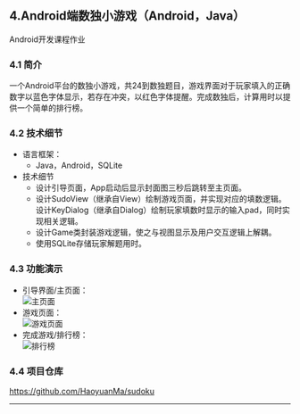 
## **4.Android端数独小游戏（Android，Java）**
Android开发课程作业
###  4.1 简介
一个Android平台的数独小游戏，共24到数独题目，游戏界面对于玩家填入的正确数字以蓝色字体显示，若存在冲突，以红色字体提醒。完成数独后，计算用时以提供一个简单的排行榜。
###  4.2 技术细节
- 语言框架：
    - Java，Android，SQLite
- 技术细节
    - 设计引导页面，App启动后显示封面图三秒后跳转至主页面。
    - 设计SudoView（继承自View）绘制游戏页面，并实现对应的填数逻辑。设计KeyDialog（继承自Dialog）绘制玩家填数时显示的输入pad，同时实现相关逻辑。
    - 设计Game类封装游戏逻辑，使之与视图显示及用户交互逻辑上解耦。
    - 使用SQLite存储玩家解题用时。

###  4.3 功能演示
- 引导界面/主页面：<br>
![主页面][pic-4.3.0]<br>
- 游戏页面：<br>
![游戏页面][pic-4.3.1]<br>
- 完成游戏/排行榜：<br>
![排行榜][pic-4.3.2]<br>

###  4.4 项目仓库
<https://github.com/HaoyuanMa/sudoku>

----

[pic-4.3.0]: https://vkceyugu.cdn.bspapp.com/VKCEYUGU-1682933a-c290-4a19-a517-c44d14df20fc/e0fe6b57-7883-4a95-9dc0-4dd550be14e8.png
[pic-4.3.1]: https://vkceyugu.cdn.bspapp.com/VKCEYUGU-1682933a-c290-4a19-a517-c44d14df20fc/8a0356c4-ce40-48a8-a28c-c3320bba02d7.png
[pic-4.3.2]: https://vkceyugu.cdn.bspapp.com/VKCEYUGU-1682933a-c290-4a19-a517-c44d14df20fc/8d85d907-37fd-461a-965c-034e0e17e7cf.png
